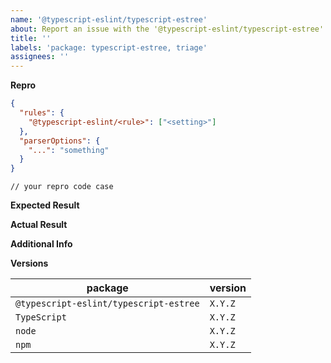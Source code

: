 ```yaml
---
name: '@typescript-eslint/typescript-estree'
about: Report an issue with the '@typescript-eslint/typescript-estree' package
title: ''
labels: 'package: typescript-estree, triage'
assignees: ''
---
```


<!--
Please don't ignore this template.

If you ignore it, we're just going to respond asking you to fill it out, which wastes everyone's time.
The more relevant information you can include, the faster we can find the issue and fix it without asking you for more info.
-->

<!--
Make sure you read through our FAQ before posting.
https://github.com/typescript-eslint/typescript-eslint/blob/master/docs/getting-started/linting/FAQ.md
-->

**Repro**

<!--
Include a ***minimal*** reproduction case.
The more irrelevant code/config you give, the harder it is for us to investigate.

Feel free to omit the eslint config if you are not using this module via ESLint.
-->

```JSON
{
  "rules": {
    "@typescript-eslint/<rule>": ["<setting>"]
  },
  "parserOptions": {
    "...": "something"
  }
}
```

```TS
// your repro code case
```

**Expected Result**

**Actual Result**

**Additional Info**

<!--
Did eslint throw an exception?

Please run your lint again with the --debug flag, and dump the output below.
i.e. eslint --ext ".ts,.js" src --debug
-->

**Versions**

| package                                | version |
| -------------------------------------- | ------- |
| `@typescript-eslint/typescript-estree` | `X.Y.Z` |
| `TypeScript`                           | `X.Y.Z` |
| `node`                                 | `X.Y.Z` |
| `npm`                                  | `X.Y.Z` |
